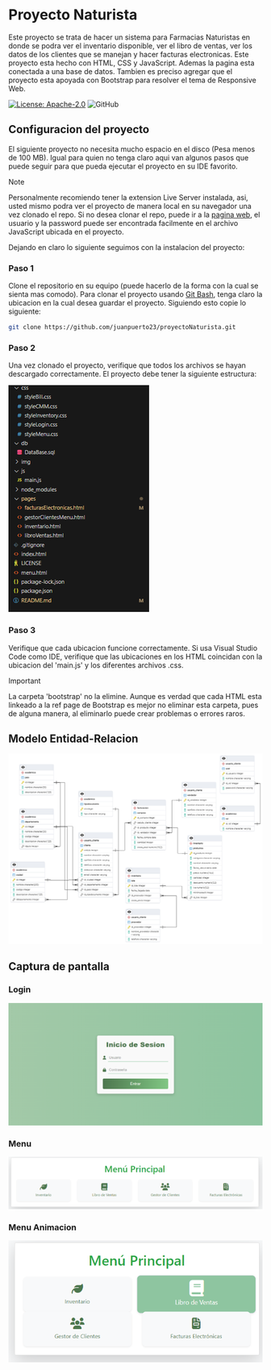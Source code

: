 # Proyecto Naturista

Este proyecto se trata de hacer un sistema para Farmacias Naturistas en donde se podra ver el inventario disponible, ver el libro de ventas, ver los datos de los clientes que se manejan y hacer facturas electronicas. Este proyecto esta hecho con HTML, CSS y JavaScript. Ademas la pagina esta conectada a una base de datos. Tambien es preciso agregar que el proyecto esta apoyada con Bootstrap para resolver el tema de Responsive Web. 

[![License: Apache-2.0](https://img.shields.io/github/license/aniyomiorg/aniyomi?labelColor=27303D&color=818cf8)](/LICENSE)
![GitHub](https://img.shields.io/github/commit-activity/m/juanpuerto23/ProyectoNaturista)

## Configuracion del proyecto

El siguiente proyecto no necesita mucho espacio en el disco (Pesa menos de 100 MB). Igual para quien no tenga claro aqui van algunos pasos que puede seguir para que pueda ejecutar el proyecto en su IDE favorito. 

> [!NOTE]
> Personalmente recomiendo tener la extension Live Server instalada, asi, usted mismo podra ver el proyecto de manera local en su navegador una vez clonado el repo. Si no desea clonar el repo, puede ir a la [pagina web](https://proyecto-naturista.vercel.app), el usuario y la password puede ser encontrada facilmente en el archivo JavaScript ubicada en el proyecto.

Dejando en claro lo siguiente seguimos con la instalacion del proyecto:

### Paso 1

Clone el repositorio en su equipo (puede hacerlo de la forma con la cual se sienta mas comodo). Para clonar el proyecto usando [Git Bash](https://git-scm.com/downloads), tenga claro la ubicacion en la cual desea guardar el proyecto. Siguiendo esto copie lo siguiente:

```sh
git clone https://github.com/juanpuerto23/proyectoNaturista.git
```

### Paso 2

Una vez clonado el proyecto, verifique que todos los archivos se hayan descargado correctamente. El proyecto debe tener la siguiente estructura:

![Captura Estructura](/img/structure.png)

### Paso 3

Verifique que cada ubicacion funcione correctamente. Si usa Visual Studio Code como IDE, verifique que las ubicaciones en los HTML coincidan con la ubicacion del 'main.js' y los diferentes archivos .css.

> [!IMPORTANT]
> La carpeta 'bootstrap' no la elimine. Aunque es verdad que cada HTML esta linkeado a la ref page de Bootstrap es mejor no eliminar esta carpeta, pues de alguna manera, al eliminarlo puede crear problemas o errores raros.

## Modelo Entidad-Relacion

![Modelo ERD](/img/modeloERD.png)

## Captura de pantalla

### Login

![Captura Login](/img/login.png)

### Menu

![Captura Menu](/img/menu_responsive.png)

### Menu Animacion

![Captura Menu Animacion](/img/menu_animation.png)

